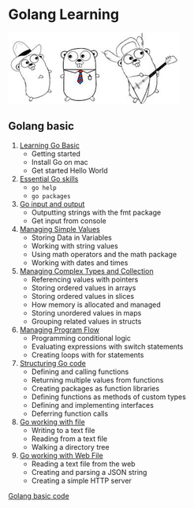# Golang Learning

![Alt Image Text](images/bg1.png "body image")

## Golang basic

1. [Learning Go Basic](1Go_basic.md)
   * Getting started
   * Install Go on mac
   * Get started Hello World
2. [Essential Go skills](2Go_Skills.md)
   * `go help`
   * `go packages`
3. [Go input and output](3Go_input_output.md)
   * Outputting strings with the fmt package
   * Get input from console
4. [Managing Simple Values](4Simple_value.md)
   * Storing Data in Variables
   * Working with string values
   * Using math operators and the math package
   * Working with dates and times
5. [Managing Complex Types and Collection](5Complex_DataType.md)
   * Referencing values with pointers
   * Storing ordered values in arrays
   * Storing ordered values in slices
   * How memory is allocated and managed
   * Storing unordered values in maps
   * Grouping related values in structs
6. [Managing Program Flow](6Go_Flow.md)
   * Programming conditional logic
   * Evaluating expressions with switch statements
   * Creating loops with for statements
7. [Structuring Go code](7Go_Struc_code.md)
   * Defining and calling functions
   * Returning multiple values from functions
   * Creating packages as function libraries
   * Defining functions as methods of custom types
   * Defining and implementing interfaces
   * Deferring function calls
8. [Go working with file](8Go_file.md)
   * Writing to a text file
   * Reading from a text file
   * Walking a directory tree
9. [Go working with Web File](9Go_Web_file.md)
   * Reading a text file from the web
   * Creating and parsing a JSON string
   * Creating a simple HTTP server

[Golang basic code](Go_code)